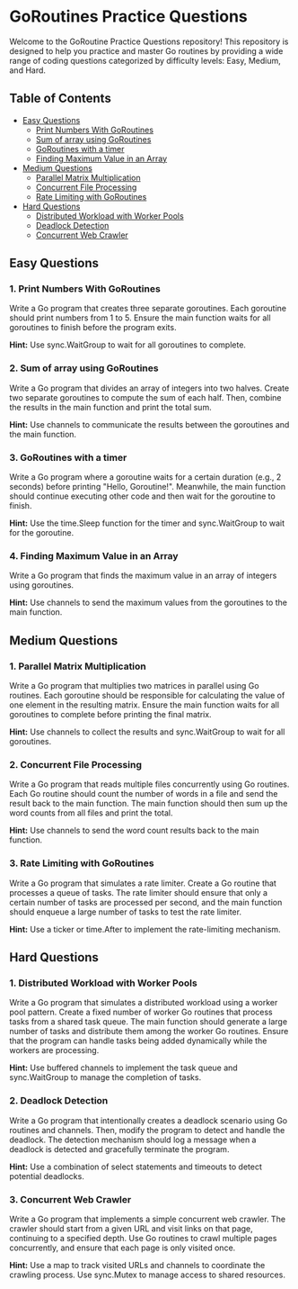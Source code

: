 # GoRoutines Practice Questions

Welcome to the GoRoutine Practice Questions repository! This repository is designed to help you practice and master Go routines by providing a wide range of coding questions categorized by difficulty levels: Easy, Medium, and Hard.

## Table of Contents

- [Easy Questions](#easy-questions)
  - [Print Numbers With GoRoutines](#1-print-numbers-with-goroutines)
  - [Sum of array using GoRoutines](#2-sum-of-array-using-goroutines)
  - [GoRoutines with a timer](#3-goroutines-with-a-timer)
  - [Finding Maximum Value in an Array](#4-finding-maximum-value-in-an-array)
- [Medium Questions](#medium-questions)
  - [Parallel Matrix Multiplication](#1-parallel-matrix-multiplication)
  - [Concurrent File Processing](#2-concurrent-file-processing)
  - [Rate Limiting with GoRoutines](#3-rate-limiting-with-goroutines)
- [Hard Questions](#hard-questions)
  - [Distributed Workload with Worker Pools](#1-distributed-workload-with-worker-pools)
  - [Deadlock Detection](#2-deadlock-detection)
  - [Concurrent Web Crawler](#3-concurrent-web-crawler)

## Easy Questions

### 1. Print Numbers With GoRoutines

Write a Go program that creates three separate goroutines.
Each goroutine should print numbers from 1 to 5. Ensure the main function waits for all goroutines to finish before the program exits.

<b>Hint:</b> Use sync.WaitGroup to wait for all goroutines to complete.

### 2. Sum of array using GoRoutines

Write a Go program that divides an array of integers into two halves.
Create two separate goroutines to compute the sum of each half. Then, combine the results in the main function and print the total sum.

<b>Hint:</b> Use channels to communicate the results between the goroutines and the main function.

### 3. GoRoutines with a timer

Write a Go program where a goroutine waits for a certain duration (e.g., 2 seconds) before printing "Hello, Goroutine!". Meanwhile,
the main function should continue executing other code and then wait for the goroutine to finish.

<b>Hint:</b> Use the time.Sleep function for the timer and sync.WaitGroup to wait for the goroutine.

### 4. Finding Maximum Value in an Array

Write a Go program that finds the maximum value in an array of integers using goroutines.

<b>Hint:</b> Use channels to send the maximum values from the goroutines to the main function.

## Medium Questions

### 1. Parallel Matrix Multiplication

Write a Go program that multiplies two matrices in parallel using Go routines. Each goroutine should be responsible for calculating the value of one element in the resulting matrix. Ensure the main function waits for all goroutines to complete before printing the final matrix.

<b>Hint:</b> Use channels to collect the results and sync.WaitGroup to wait for all goroutines.

### 2. Concurrent File Processing

Write a Go program that reads multiple files concurrently using Go routines. Each Go routine should count the number of words in a file and send the result back to the main function. The main function should then sum up the word counts from all files and print the total.

<b>Hint:</b> Use channels to send the word count results back to the main function.

### 3. Rate Limiting with GoRoutines

Write a Go program that simulates a rate limiter. Create a Go routine that processes a queue of tasks. The rate limiter should ensure that only a certain number of tasks are processed per second, and the main function should enqueue a large number of tasks to test the rate limiter.

<b>Hint:</b> Use a ticker or time.After to implement the rate-limiting mechanism.

## Hard Questions

### 1. Distributed Workload with Worker Pools

Write a Go program that simulates a distributed workload using a worker pool pattern. Create a fixed number of worker Go routines that process tasks from a shared task queue. The main function should generate a large number of tasks and distribute them among the worker Go routines. Ensure that the program can handle tasks being added dynamically while the workers are processing.

<b>Hint:</b> Use buffered channels to implement the task queue and sync.WaitGroup to manage the completion of tasks.

### 2. Deadlock Detection

Write a Go program that intentionally creates a deadlock scenario using Go routines and channels. Then, modify the program to detect and handle the deadlock. The detection mechanism should log a message when a deadlock is detected and gracefully terminate the program.

<b>Hint:</b> Use a combination of select statements and timeouts to detect potential deadlocks.

### 3. Concurrent Web Crawler

Write a Go program that implements a simple concurrent web crawler. The crawler should start from a given URL and visit links on that page, continuing to a specified depth. Use Go routines to crawl multiple pages concurrently, and ensure that each page is only visited once.

<b>Hint:</b> Use a map to track visited URLs and channels to coordinate the crawling process. Use sync.Mutex to manage access to shared resources.
